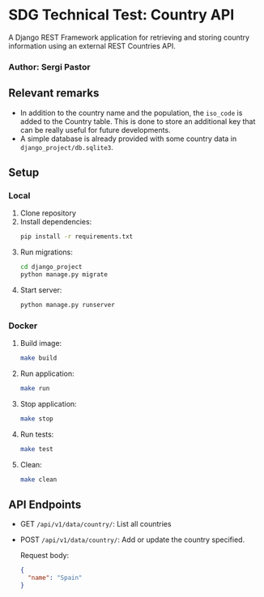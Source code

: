 # SDG Technical Test: Country API

A Django REST Framework application for retrieving and storing country information using an external REST Countries API.

### Author: Sergi Pastor

## Relevant remarks

- In addition to the country name and the population, the `iso_code` is added to the Country table. This is done to store an additional key that can be really useful for future developments.
- A simple database is already provided with some country data in `django_project/db.sqlite3`.

## Setup

### Local

1. Clone repository
2. Install dependencies:
   ```bash
   pip install -r requirements.txt
   ```
3. Run migrations:
   ```bash
   cd django_project
   python manage.py migrate
   ```
4. Start server:
   ```bash
   python manage.py runserver
   ```

### Docker

1. Build image:

   ```bash
   make build
   ```

2. Run application:

   ```bash
   make run
   ```

3. Stop application:

   ```bash
   make stop
   ```

4. Run tests:

   ```bash
   make test
   ```

5. Clean:
   ```bash
   make clean
   ```

## API Endpoints

- GET `/api/v1/data/country/`: List all countries
- POST `/api/v1/data/country/`: Add or update the country specified.

  Request body:

  ```json
  {
    "name": "Spain"
  }
  ```
